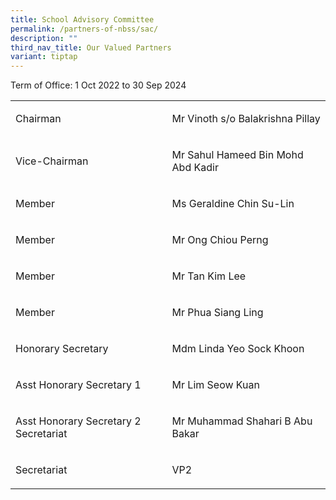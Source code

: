 ```yaml
---
title: School Advisory Committee
permalink: /partners-of-nbss/sac/
description: ""
third_nav_title: Our Valued Partners
variant: tiptap
---
```

<p>Term of Office: 1 Oct 2022 to 30 Sep 2024</p>
<table style="minWidth: 50px">
<colgroup>
<col>
<col>
</colgroup>
<tbody>
<tr>
<td rowspan="1" colspan="1">
<p>Chairman</p>
</td>
<td rowspan="1" colspan="1">
<p>Mr Vinoth s/o Balakrishna Pillay</p>
</td>
</tr>
<tr>
<td rowspan="1" colspan="1">
<p>Vice-Chairman</p>
</td>
<td rowspan="1" colspan="1">
<p>Mr Sahul Hameed Bin Mohd Abd Kadir</p>
</td>
</tr>
<tr>
<td rowspan="1" colspan="1">
<p>Member</p>
</td>
<td rowspan="1" colspan="1">
<p>Ms Geraldine Chin Su-Lin</p>
</td>
</tr>
<tr>
<td rowspan="1" colspan="1">
<p>Member</p>
</td>
<td rowspan="1" colspan="1">
<p>Mr Ong Chiou Perng</p>
</td>
</tr>
<tr>
<td rowspan="1" colspan="1">
<p>Member</p>
</td>
<td rowspan="1" colspan="1">
<p>Mr Tan Kim Lee</p>
</td>
</tr>
<tr>
<td rowspan="1" colspan="1">
<p>Member</p>
</td>
<td rowspan="1" colspan="1">
<p>Mr Phua Siang Ling</p>
</td>
</tr>
<tr>
<td rowspan="1" colspan="1">
<p>Honorary Secretary</p>
</td>
<td rowspan="1" colspan="1">
<p>Mdm Linda Yeo Sock Khoon</p>
</td>
</tr>
<tr>
<td rowspan="1" colspan="1">
<p>Asst Honorary Secretary 1</p>
</td>
<td rowspan="1" colspan="1">
<p>Mr Lim Seow Kuan</p>
</td>
</tr>
<tr>
<td rowspan="1" colspan="1">
<p>Asst Honorary Secretary 2 Secretariat</p>
</td>
<td rowspan="1" colspan="1">
<p>Mr Muhammad Shahari B Abu Bakar</p>
</td>
</tr>
<tr>
<td rowspan="1" colspan="1">
<p>Secretariat</p>
</td>
<td rowspan="1" colspan="1">
<p>VP2</p>
</td>
</tr>
</tbody>
</table>
<p>
<br>
</p>